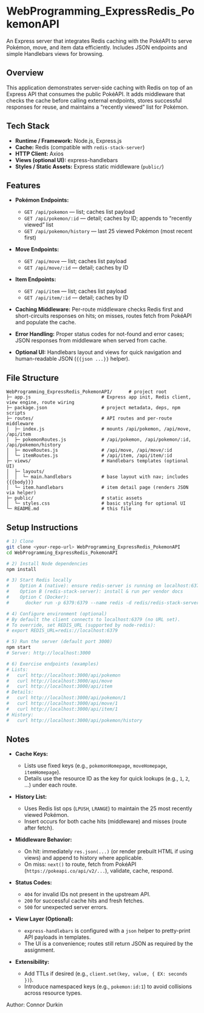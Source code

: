 # WebProgramming_ExpressRedis_PokemonAPI

An Express server that integrates Redis caching with the PokéAPI to serve Pokémon, move, and item data efficiently. Includes JSON endpoints and simple Handlebars views for browsing.

## Overview

This application demonstrates server-side caching with Redis on top of an Express API that consumes the public PokéAPI. It adds middleware that checks the cache before calling external endpoints, stores successful responses for reuse, and maintains a “recently viewed” list for Pokémon.

## Tech Stack

* **Runtime / Framework:** Node.js, Express.js
* **Cache:** Redis (compatible with `redis-stack-server`)
* **HTTP Client:** Axios
* **Views (optional UI):** express-handlebars
* **Styles / Static Assets:** Express static middleware (`public/`)

## Features

* **Pokémon Endpoints:**

  * `GET /api/pokemon` — list; caches list payload
  * `GET /api/pokemon/:id` — detail; caches by ID; appends to “recently viewed” list
  * `GET /api/pokemon/history` — last 25 viewed Pokémon (most recent first)
* **Move Endpoints:**

  * `GET /api/move` — list; caches list payload
  * `GET /api/move/:id` — detail; caches by ID
* **Item Endpoints:**

  * `GET /api/item` — list; caches list payload
  * `GET /api/item/:id` — detail; caches by ID
* **Caching Middleware:** Per-route middleware checks Redis first and short-circuits responses on hits; on misses, routes fetch from PokéAPI and populate the cache.
* **Error Handling:** Proper status codes for not-found and error cases; JSON responses from middleware when served from cache.
* **Optional UI:** Handlebars layout and views for quick navigation and human-readable JSON (`{{json ...}}` helper).

## File Structure

```text
WebProgramming_ExpressRedis_PokemonAPI/      # project root
├─ app.js                          # Express app init, Redis client, view engine, route wiring
├─ package.json                    # project metadata, deps, npm scripts
├─ routes/                         # API routes and per-route middleware
│  ├─ index.js                     # mounts /api/pokemon, /api/move, /api/item
│  ├─ pokemonRoutes.js             # /api/pokemon, /api/pokemon/:id, /api/pokemon/history
│  ├─ moveRoutes.js                # /api/move, /api/move/:id
│  └─ itemRoutes.js                # /api/item, /api/item/:id
├─ views/                          # Handlebars templates (optional UI)
│  ├─ layouts/
│  │  └─ main.handlebars           # base layout with nav; includes {{{body}}}
│  └─ item.handlebars              # item detail page (renders JSON via helper)
├─ public/                         # static assets
│  └─ styles.css                   # basic styling for optional UI
└─ README.md                       # this file
```

## Setup Instructions

```bash
# 1) Clone
git clone <your-repo-url> WebProgramming_ExpressRedis_PokemonAPI
cd WebProgramming_ExpressRedis_PokemonAPI

# 2) Install Node dependencies
npm install

# 3) Start Redis locally
#    Option A (native): ensure redis-server is running on localhost:6379
#    Option B (redis-stack-server): install & run per vendor docs
#    Option C (Docker):
#      docker run -p 6379:6379 --name redis -d redis/redis-stack-server:latest

# 4) Configure environment (optional)
# By default the client connects to localhost:6379 (no URL set).
# To override, set REDIS_URL (supported by node-redis):
# export REDIS_URL=redis://localhost:6379

# 5) Run the server (default port 3000)
npm start
# Server: http://localhost:3000

# 6) Exercise endpoints (examples)
# Lists:
#   curl http://localhost:3000/api/pokemon
#   curl http://localhost:3000/api/move
#   curl http://localhost:3000/api/item
# Details:
#   curl http://localhost:3000/api/pokemon/1
#   curl http://localhost:3000/api/move/1
#   curl http://localhost:3000/api/item/1
# History:
#   curl http://localhost:3000/api/pokemon/history
```

## Notes

* **Cache Keys:**

  * Lists use fixed keys (e.g., `pokemonHomepage`, `moveHomepage`, `itemHomepage`).
  * Details use the resource ID as the key for quick lookups (e.g., `1`, `2`, …) under each route.
* **History List:**

  * Uses Redis list ops (`LPUSH`, `LRANGE`) to maintain the 25 most recently viewed Pokémon.
  * Insert occurs for both cache hits (middleware) and misses (route after fetch).
* **Middleware Behavior:**

  * On hit: immediately `res.json(...)` (or render prebuilt HTML if using views) and append to history where applicable.
  * On miss: `next()` to route, fetch from PokéAPI (`https://pokeapi.co/api/v2/...`), validate, cache, respond.
* **Status Codes:**

  * `404` for invalid IDs not present in the upstream API.
  * `200` for successful cache hits and fresh fetches.
  * `500` for unexpected server errors.
* **View Layer (Optional):**

  * `express-handlebars` is configured with a `json` helper to pretty-print API payloads in templates.
  * The UI is a convenience; routes still return JSON as required by the assignment.
* **Extensibility:**

  * Add TTLs if desired (e.g., `client.set(key, value, { EX: seconds })`).
  * Introduce namespaced keys (e.g., `pokemon:id:1`) to avoid collisions across resource types.

Author: Connor Durkin
